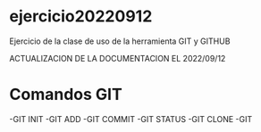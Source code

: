 # ejercicio20220912
Ejercicio de la clase de uso de la herramienta GIT y GITHUB

ACTUALIZACION DE LA DOCUMENTACION EL 2022/09/12

# Comandos GIT

-GIT INIT
-GIT ADD
-GIT COMMIT
-GIT STATUS
-GIT CLONE
-GIT 